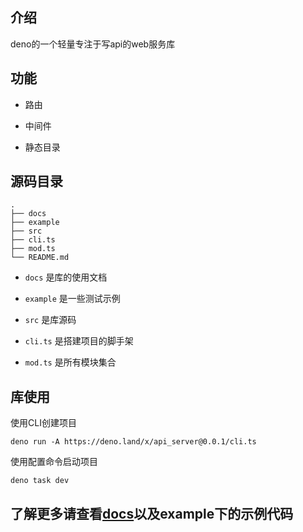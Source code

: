 ## 介绍

deno的一个轻量专注于写api的web服务库

## 功能

- 路由

- 中间件

- 静态目录

## 源码目录

```
.
├── docs
├── example
├── src
├── cli.ts
├── mod.ts
└── README.md
```

- `docs` 是库的使用文档

- `example` 是一些测试示例

- `src` 是库源码

- `cli.ts` 是搭建项目的脚手架

- `mod.ts` 是所有模块集合

## 库使用

使用CLI创建项目

```
deno run -A https://deno.land/x/api_server@0.0.1/cli.ts
```

使用配置命令启动项目

```
deno task dev
```

## 了解更多请查看[docs](./docs/mod.md)以及example下的示例代码
